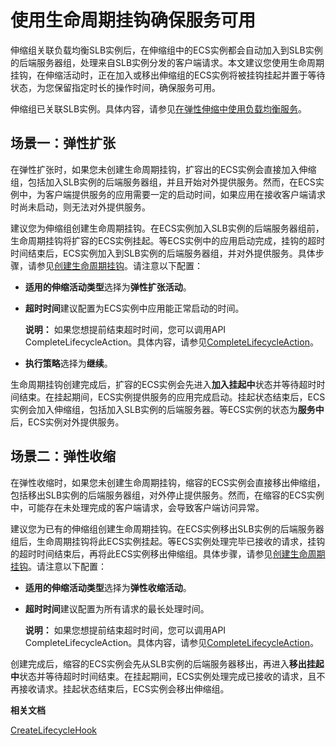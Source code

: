 # 使用生命周期挂钩确保服务可用

伸缩组关联负载均衡SLB实例后，在伸缩组中的ECS实例都会自动加入到SLB实例的后端服务器组，处理来自SLB实例分发的客户端请求。本文建议您使用生命周期挂钩，在伸缩活动时，正在加入或移出伸缩组的ECS实例将被挂钩挂起并置于等待状态，为您保留指定时长的操作时间，确保服务可用。

伸缩组已关联SLB实例。具体内容，请参见[在弹性伸缩中使用负载均衡服务](/intl.zh-CN/实例管理/负载均衡实例/在弹性伸缩中使用负载均衡服务.md)。

## 场景一：弹性扩张

在弹性扩张时，如果您未创建生命周期挂钩，扩容出的ECS实例会直接加入伸缩组，包括加入SLB实例的后端服务器组，并且开始对外提供服务。然而，在ECS实例中，为客户端提供服务的应用需要一定的启动时间，如果应用在接收客户端请求时尚未启动，则无法对外提供服务。

建议您为伸缩组创建生命周期挂钩。在ECS实例加入SLB实例的后端服务器组前，生命周期挂钩将扩容的ECS实例挂起。等ECS实例中的应用启动完成，挂钩的超时时间结束后，ECS实例加入到SLB实例的后端服务器组，并对外提供服务。具体步骤，请参见[创建生命周期挂钩](/intl.zh-CN/伸缩组/生命周期挂钩/创建生命周期挂钩.md)。请注意以下配置：

-   **适用的伸缩活动类型**选择为**弹性扩张活动**。
-   **超时时间**建议配置为ECS实例中应用能正常启动的时间。

    **说明：** 如果您想提前结束超时时间，您可以调用API CompleteLifecycleAction。具体内容，请参见[CompleteLifecycleAction](/intl.zh-CN/API参考/生命周期挂钩/CompleteLifecycleAction.md)。

-   **执行策略**选择为**继续**。

生命周期挂钩创建完成后，扩容的ECS实例会先进入**加入挂起中**状态并等待超时时间结束。在挂起期间，ECS实例提供服务的应用完成启动。挂起状态结束后，ECS实例会加入伸缩组，包括加入SLB实例的后端服务器。等ECS实例的状态为**服务中**后，ECS实例对外提供服务。

## 场景二：弹性收缩

在弹性收缩时，如果您未创建生命周期挂钩，缩容的ECS实例会直接移出伸缩组，包括移出SLB实例的后端服务器组，对外停止提供服务。然而，在缩容的ECS实例中，可能存在未处理完成的客户端请求，会导致客户端访问异常。

建议您为已有的伸缩组创建生命周期挂钩。在ECS实例移出SLB实例的后端服务器组后，生命周期挂钩将此ECS实例挂起。等ECS实例处理完毕已接收的请求，挂钩的超时时间结束后，再将此ECS实例移出伸缩组。具体步骤，请参见[创建生命周期挂钩](/intl.zh-CN/伸缩组/生命周期挂钩/创建生命周期挂钩.md)。请注意以下配置：

-   **适用的伸缩活动类型**选择为**弹性收缩活动**。
-   **超时时间**建议配置为所有请求的最长处理时间。

    **说明：** 如果您想提前结束超时时间，您可以调用API CompleteLifecycleAction。具体内容，请参见[CompleteLifecycleAction](/intl.zh-CN/API参考/生命周期挂钩/CompleteLifecycleAction.md)。


创建完成后，缩容的ECS实例会先从SLB实例的后端服务器移出，再进入**移出挂起中**状态并等待超时时间结束。在挂起期间，ECS实例处理完成已接收的请求，且不再接收请求。挂起状态结束后，ECS实例会移出伸缩组。

**相关文档**  


[CreateLifecycleHook](/intl.zh-CN/API参考/生命周期挂钩/CreateLifecycleHook.md)

